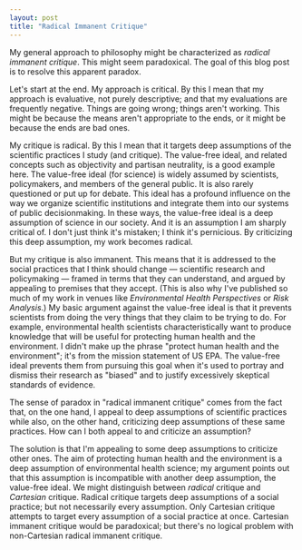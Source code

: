 ```yaml
---
layout: post
title: "Radical Immanent Critique"
---
```


My general approach to philosophy might be characterized as *radical immanent critique*.  This might seem paradoxical.  The goal of this blog post is to resolve this apparent paradox.  

Let's start at the end.  My approach is critical.  By this I mean that my approach is evaluative, not purely descriptive; and that my evaluations are frequently negative.  Things are going wrong; things aren't working.  This might be because the means aren't appropriate to the ends, or it might be because the ends are bad ones.  

My critique is radical.  By this I mean that it targets deep assumptions of the scientific practices I study (and critique).  The value-free ideal, and related concepts such as objectivity and partisan neutrality, is a good example here.  The value-free ideal (for science) is widely assumed by scientists, policymakers, and members of the general public.  It is also rarely questioned or put up for debate.  This ideal has a profound influence on the way we organize scientific institutions and integrate them into our systems of public decisionmaking.  In these ways, the value-free ideal is a deep assumption of science in our society.  And it is an assumption I am sharply critical of.  I don't just think it's mistaken; I think it's pernicious.  By criticizing this deep assumption, my work becomes radical.  

But my critique is also immanent.  This means that it is addressed to the social practices that I think should change — scientific research and policymaking — framed in terms that they can understand, and argued by appealing to premises that they accept.  (This is also why I've published so much of my work in venues like *Environmental Health Perspectives* or *Risk Analysis*.)  My basic argument against the value-free ideal is that it prevents scientists from doing the very things that they claim to be trying to do.  For example, environmental health scientists characteristically want to produce knowledge that will be useful for protecting human health and the environment.  I didn't make up the phrase "protect human health and the environment"; it's from the mission statement of US EPA.  The value-free ideal prevents them from pursuing this goal when it's used to portray and dismiss their research as "biased" and to justify excessively skeptical standards of evidence.  

The sense of paradox in "radical immanent critique" comes from the fact that, on the one hand, I appeal to deep assumptions of scientific practices while also, on the other hand, criticizing deep assumptions of these same practices.  How can I both appeal to and criticize an assumption?  

The solution is that I'm appealing to some deep assumptions to criticize other ones.  The aim of protecting human health and the environment is a deep assumption of environmental health science; my argument points out that this assumption is incompatible with another deep assumption, the value-free ideal.  We might distinguish between *radical* critique and *Cartesian* critique.  Radical critique targets deep assumptions of a social practice; but not necessarily every assumption.  Only Cartesian critique attempts to target every assumption of a social practice at once.  Cartesian immanent critique would be paradoxical; but there's no logical problem with non-Cartesian radical immanent critique.  

